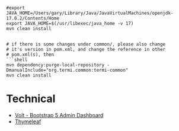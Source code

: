 
```shell
#export JAVA_HOME=/Users/gary/Library/Java/JavaVirtualMachines/openjdk-17.0.2/Contents/Home
export JAVA_HOME=$(/usr/libexec/java_home -v 17)
mvn clean install


# if there is some changes under common/, please also change
# it's version in pom.xml, and change the reference in other
# pom.xml(s), then
```shell
mvn dependency:purge-local-repository -DmanualInclude="org.termi.common:termi-common"
mvn clean install
```


# Technical
- [Volt - Bootstrap 5 Admin Dashboard](https://github.com/themesberg/volt-bootstrap-5-dashboard)
- [Thymeleaf](https://www.thymeleaf.org/)